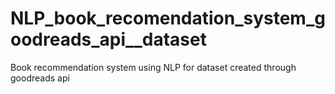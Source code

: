 # NLP_book_recomendation_system_goodreads_api__dataset
Book recommendation system using NLP for dataset created through goodreads api

